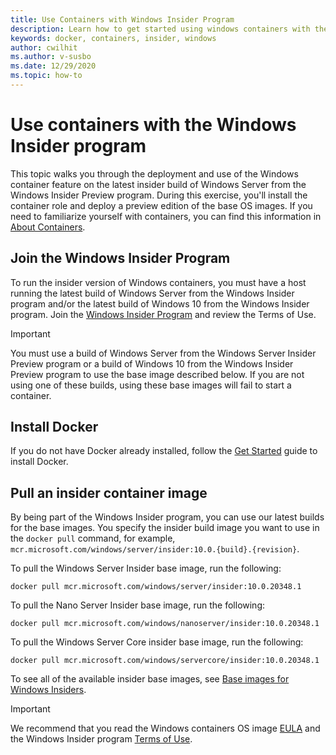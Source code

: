 ```yaml
---
title: Use Containers with Windows Insider Program
description: Learn how to get started using windows containers with the Windows Insider program
keywords: docker, containers, insider, windows
author: cwilhit
ms.author: v-susbo
ms.date: 12/29/2020
ms.topic: how-to
---
```


# Use containers with the Windows Insider program

This topic walks you through the deployment and use of the Windows container feature on the latest insider build of Windows Server from the Windows Insider Preview program. During this exercise, you'll install the container role and deploy a preview edition of the base OS images. If you need to familiarize yourself with containers, you can find this information in [About Containers](../about/index.md).

## Join the Windows Insider Program

To run the insider version of Windows containers, you must have a host running the latest build of Windows Server from the Windows Insider program and/or the latest build of Windows 10 from the Windows Insider program. Join the [Windows Insider Program](https://insider.windows.com/) and review the Terms of Use.

> [!IMPORTANT]
> You must use a build of Windows Server from the Windows Server Insider Preview program or a build of Windows 10 from the Windows Insider Preview program to use the base image described below. If you are not using one of these builds, using these base images will fail to start a container.

## Install Docker

If you do not have Docker already installed, follow the [Get Started](../quick-start/set-up-environment.md) guide to install Docker.

## Pull an insider container image

By being part of the Windows Insider program, you can use our latest builds for the base images. You specify the insider build image you want to use in the `docker pull` command, for example, `mcr.microsoft.com/windows/server/insider:10.0.{build}.{revision}`.

To pull the Windows Server Insider base image, run the following: 

```console
docker pull mcr.microsoft.com/windows/server/insider:10.0.20348.1
```

To pull the Nano Server Insider base image, run the following:

```console
docker pull mcr.microsoft.com/windows/nanoserver/insider:10.0.20348.1
```

To pull the Windows Server Core insider base image, run the following:

```console
docker pull mcr.microsoft.com/windows/servercore/insider:10.0.20348.1
```

To see all of the available insider base images, see [Base images for Windows Insiders](../manage-containers/container-base-images.md#base-images-for-windows-insiders).

> [!IMPORTANT]
> We recommend that you read the Windows containers OS image [EULA](../images-eula.md ) and the Windows Insider program [Terms of Use](https://insider.windows.com/program-agreement).
